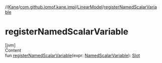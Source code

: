 //[Kane](../../index.md)/[com.github.jomof.kane.impl](../index.md)/[LinearModel](index.md)/[registerNamedScalarVariable](register-named-scalar-variable.md)



# registerNamedScalarVariable  
[jvm]  
Content  
fun [registerNamedScalarVariable](register-named-scalar-variable.md)(expr: [NamedScalarVariable](../-named-scalar-variable/index.md)): [Slot](../-slot/index.md)  



